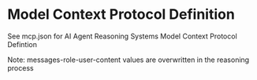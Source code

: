 # Model Context Protocol Definition

See mcp.json for AI Agent Reasoning Systems Model Context Protocol Defintion

Note: messages-role-user-content values are overwritten in the reasoning process